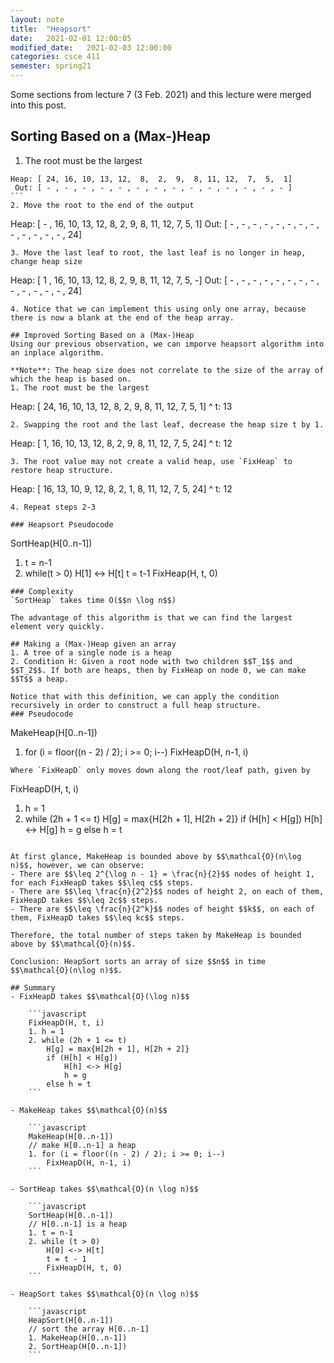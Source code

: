 ```yaml
---
layout: note
title:  "Heapsort"
date:   2021-02-01 12:00:05
modified_date:   2021-02-03 12:00:00
categories: csce 411
semester: spring21
---
```

<figcaption>Some sections from lecture 7 (3 Feb. 2021) and this lecture were merged into this post.</figcaption>

## Sorting Based on a (Max-)Heap
1. The root must be the largest
````
Heap: [ 24, 16, 10, 13, 12,  8,  2,  9,  8, 11, 12,  7,  5,  1]
 Out: [ - , - , - , - , - , - , - , - , - , - , - , - , - , - ]
```
2. Move the root to the end of the output
````
Heap: [ - , 16, 10, 13, 12,  8,  2,  9,  8, 11, 12,  7,  5,  1]
 Out: [ - , - , - , - , - , - , - , - , - , - , - , - , - , 24]
```
3. Move the last leaf to root, the last leaf is no longer in heap, change heap size
````
Heap: [ 1 , 16, 10, 13, 12,  8,  2,  9,  8, 11, 12,  7,  5,  -]
 Out: [ - , - , - , - , - , - , - , - , - , - , - , - , - , 24]
```
4. Notice that we can implement this using only one array, because there is now a blank at the end of the heap array.  

## Improved Sorting Based on a (Max-)Heap
Using our previous observation, we can imporve heapsort algorithm into an inplace algorithm.

**Note**: The heap size does not correlate to the size of the array of which the heap is based on.
1. The root must be the largest
```
Heap: [ 24, 16, 10, 13, 12,  8,  2,  9,  8, 11, 12,  7,  5,  1]
                                                                ^ t: 13
```
2. Swapping the root and the last leaf, decrease the heap size t by 1.
```
Heap: [ 1, 16, 10, 13, 12,  8,  2,  9,  8, 11, 12,  7,  5,  24]
                                                           ^ t: 12
```
3. The root value may not create a valid heap, use `FixHeap` to restore heap structure.
```
Heap: [ 16, 13, 10,  9, 12,  8,  2,  1,  8, 11, 12,  7,  5,  24]
                                                            ^ t: 12
```
4. Repeat steps 2-3

### Heapsort Pseudocode
```
SortHeap(H[0..n-1])
1. t = n-1
2. while(t > 0)
    H[1] <-> H[t]
    t = t-1
    FixHeap(H, t, 0)
```
### Complexity
`SortHeap` takes time O($$n \log n$$)

The advantage of this algorithm is that we can find the largest element very quickly.

## Making a (Max-)Heap given an array
1. A tree of a single node is a heap
2. Condition H: Given a root node with two children $$T_1$$ and $$T_2$$. If both are heaps, then by FixHeap on node 0, we can make $$T$$ a heap.

Notice that with this definition, we can apply the condition recursively in order to construct a full heap structure.
### Pseudocode
```
MakeHeap(H[0..n-1])
1. for (i = floor((n - 2) / 2); i >= 0; i--)
    FixHeapD(H, n-1, i)
```
Where `FixHeapD` only moves down along the root/leaf path, given by
```
FixHeapD(H, t, i)
1. h = 1
2. while (2h + 1 <= t)
    H[g] = max{H[2h + 1], H[2h + 2]}
    if (H[h] < H[g])
        H[h] <-> H[g]
        h = g
    else h = t
```

At first glance, MakeHeap is bounded above by $$\mathcal{O}(n\log n)$$, however, we can observe:
- There are $$\leq 2^{\log n - 1} = \frac{n}{2}$$ nodes of height 1, for each FixHeapD takes $$\leq c$$ steps.
- There are $$\leq \frac{n}{2^2}$$ nodes of height 2, on each of them, FixHeapD takes $$\leq 2c$$ steps.
- There are $$\leq \frac{n}{2^k}$$ nodes of height $$k$$, on each of them, FixHeapD takes $$\leq kc$$ steps.

Therefore, the total number of steps taken by MakeHeap is bounded above by $$\mathcal{O}(n)$$.

Conclusion: HeapSort sorts an array of size $$n$$ in time $$\mathcal{O}(n\log n)$$.

## Summary
- FixHeapD takes $$\mathcal{O}(\log n)$$

    ```javascript
    FixHeapD(H, t, i)
    1. h = 1
    2. while (2h + 1 <= t)
        H[g] = max{H[2h + 1], H[2h + 2]}
        if (H[h] < H[g])
            H[h] <-> H[g]
            h = g
        else h = t
    ```

- MakeHeap takes $$\mathcal{O}(n)$$

    ```javascript
    MakeHeap(H[0..n-1])
    // make H[0..n-1] a heap
    1. for (i = floor((n - 2) / 2); i >= 0; i--)
        FixHeapD(H, n-1, i)
    ```

- SortHeap takes $$\mathcal{O}(n \log n)$$

    ```javascript
    SortHeap(H[0..n-1])
    // H[0..n-1] is a heap
    1. t = n-1
    2. while (t > 0)
        H[0] <-> H[t]
        t = t - 1
        FixHeapD(H, t, 0)
    ```

- HeapSort takes $$\mathcal{O}(n \log n)$$

    ```javascript
    HeapSort(H[0..n-1])
    // sort the array H[0..n-1]
    1. MakeHeap(H[0..n-1])
    2. SortHeap(H[0..n-1])
    ```
